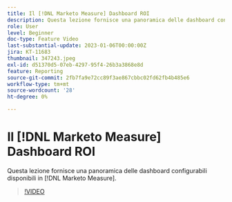 ```yaml
---
title: Il [!DNL Marketo Measure] Dashboard ROI
description: Questa lezione fornisce una panoramica delle dashboard configurabili disponibili in [!DNL Marketo Measure].
role: User
level: Beginner
doc-type: Feature Video
last-substantial-update: 2023-01-06T00:00:00Z
jira: KT-11683
thumbnail: 347243.jpeg
exl-id: d51370d5-07eb-4297-95f4-26b3a3868e8d
feature: Reporting
source-git-commit: 2fb7fa9e72cc89f3ae867cbbc02fd62fb4b485e6
workflow-type: tm+mt
source-wordcount: '28'
ht-degree: 0%

---
```


# Il [!DNL Marketo Measure] Dashboard ROI

Questa lezione fornisce una panoramica delle dashboard configurabili disponibili in [!DNL Marketo Measure].

>[!VIDEO](https://video.tv.adobe.com/v/347243/?quality=12&learn=on)
